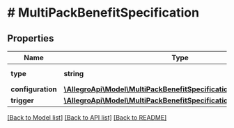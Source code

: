 # # MultiPackBenefitSpecification

## Properties

Name | Type | Description | Notes
------------ | ------------- | ------------- | -------------
**type** | **string** |  | [optional] [default to 'UNIT_PERCENTAGE_DISCOUNT']
**configuration** | [**\AllegroApi\Model\MultiPackBenefitSpecificationAllOfConfiguration**](MultiPackBenefitSpecificationAllOfConfiguration.md) |  |
**trigger** | [**\AllegroApi\Model\MultiPackBenefitSpecificationAllOfTrigger**](MultiPackBenefitSpecificationAllOfTrigger.md) |  |

[[Back to Model list]](../../README.md#models) [[Back to API list]](../../README.md#endpoints) [[Back to README]](../../README.md)
